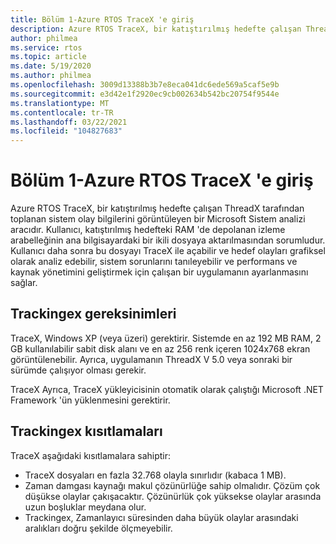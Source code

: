 ```yaml
---
title: Bölüm 1-Azure RTOS TraceX 'e giriş
description: Azure RTOS TraceX, bir katıştırılmış hedefte çalışan ThreadX tarafından toplanan sistem olay bilgilerini görüntüleyen bir Microsoft Sistem analizi aracıdır.
author: philmea
ms.service: rtos
ms.topic: article
ms.date: 5/19/2020
ms.author: philmea
ms.openlocfilehash: 3009d13388b3b7e8eca041dc6ede569a5caf5e9b
ms.sourcegitcommit: e3d42e1f2920ec9cb002634b542bc20754f9544e
ms.translationtype: MT
ms.contentlocale: tr-TR
ms.lasthandoff: 03/22/2021
ms.locfileid: "104827683"
---
```

# <a name="chapter-1---introduction-to-azure-rtos-tracex"></a>Bölüm 1-Azure RTOS TraceX 'e giriş

Azure RTOS TraceX, bir katıştırılmış hedefte çalışan ThreadX tarafından toplanan sistem olay bilgilerini görüntüleyen bir Microsoft Sistem analizi aracıdır. Kullanıcı, katıştırılmış hedefteki RAM 'de depolanan izleme arabelleğinin ana bilgisayardaki bir ikili dosyaya aktarılmasından sorumludur. Kullanıcı daha sonra bu dosyayı TraceX ile açabilir ve hedef olayları grafiksel olarak analiz edebilir, sistem sorunlarını tanıleyebilir ve performans ve kaynak yönetimini geliştirmek için çalışan bir uygulamanın ayarlanmasını sağlar.

## <a name="tracex-requirements"></a>Trackingex gereksinimleri

TraceX, Windows XP (veya üzeri) gerektirir. Sistemde en az 192 MB RAM, 2 GB kullanılabilir sabit disk alanı ve en az 256 renk içeren 1024x768 ekran görüntülenebilir. Ayrıca, uygulamanın ThreadX V 5.0 veya sonraki bir sürümde çalışıyor olması gerekir.

TraceX Ayrıca, TraceX yükleyicisinin otomatik olarak çalıştığı Microsoft .NET Framework 'ün yüklenmesini gerektirir.

## <a name="tracex-constraints"></a>Trackingex kısıtlamaları

TraceX aşağıdaki kısıtlamalara sahiptir:

- TraceX dosyaları en fazla 32.768 olayla sınırlıdır (kabaca 1 MB).
- Zaman damgası kaynağı makul çözünürlüğe sahip olmalıdır. Çözüm çok düşükse olaylar çakışacaktır. Çözünürlük çok yüksekse olaylar arasında uzun boşluklar meydana olur.
- Trackingex, Zamanlayıcı süresinden daha büyük olaylar arasındaki aralıkları doğru şekilde ölçmeyebilir.
